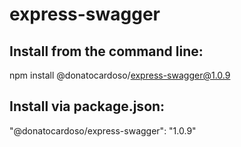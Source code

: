 # express-swagger

## Install from the command line:
npm install @donatocardoso/express-swagger@1.0.9

## Install via package.json:
"@donatocardoso/express-swagger": "1.0.9"